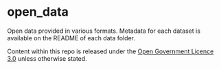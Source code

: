 # open_data
Open data provided in various formats. Metadata for each dataset is available on the README of each data folder.

Content within this repo is released under the [Open Government Licence 3.0](http://www.nationalarchives.gov.uk/doc/open-government-licence/version/3/) unless otherwise stated.
